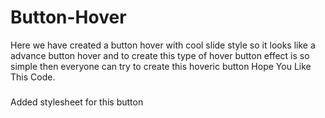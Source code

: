 # Button-Hover
Here we have created a button hover with cool slide style so it looks like a advance button hover and to create this type of hover button effect is so simple then everyone can try to create this hoveric button Hope You Like This Code.

###
Added stylesheet for this button
